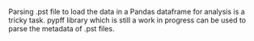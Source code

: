  Parsing .pst file to load the data in a Pandas dataframe for analysis is a tricky task. pypff library which is still a work in progress can be used to parse the metadata of .pst files. 
 
 
